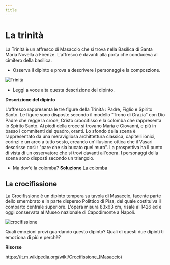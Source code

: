 ```yaml
---
title
---
```


# La trinità

La Trinità è un affresco di Masaccio che si trova nella Basilica di Santa Maria Novella a Firenze.
L'affresco è davanti alla porta che conduceva al cimitero della basilica.

- Osserva il dipinto e prova a descrivere i personaggi e la composzione.

![Trinità](https://upload.wikimedia.org/wikipedia/commons/d/d2/Masaccio%2C_trinit%C3%A0.jpg)

- Leggi a voce alta questa  descrizione del dipinto.

**Descrizione del dipinto**

L'affresco rappresenta le tre figure della Trinità : Padre, Figlio e Spirito Santo.
Le figure sono disposte secondo il modello "Trono di Grazia" con Dio Padre che regge la croce, Cristo croocifisso e la colomba che rappresenta lo Spirito Santo.
Ai piedi della croce si trovano Maria e Giovanni, e più in basso i commitenti del quadro, oranti.
Lo sfondo della scena è rappresentato da una meravigliosa archittettura classica, capitelli ionici, corinzi e un arco a tutto sesto, creando un'illusione ottica che il Vasari descrisse così :  "pare che sia bucato quel muro".
La prospettiva ha il punto di vista di un osservatore che si trovi davanti all'ooera.
I personaggi della scena sono disposti secondo un triangolo.

- Ma dov'è la colomba?
**Soluzione**
[La colomba](https://encrypted-tbn0.gstatic.com/images?q=tbn:ANd9GcSoY715xAOa_Jv--p-hgITH0tMR5zyNxoTNBtGjrxmOqIgcrq5HXyhFVsAP&s=10)


## La crocifissione

La Crocifissione è un dipinto tempera su tavola di Masaccio, facente parte dello smembrato e in parte disperso Polittico di Pisa, del quale costituiva il comparto centrale superiore. L'opera misura 83x63 cm, risale al 1426 ed è oggi conservata al Museo nazionale di Capodimonte a Napoli.

![crocifissione](https://upload.wikimedia.org/wikipedia/commons/a/ac/Crucifix_Masaccio.jpg)

Quali emozioni provi guardando questo dipinto?
Quali di questi due dipinti ti emoziona di più e perchè?

**Risorse**

https://it.m.wikipedia.org/wiki/Crocifissione_(Masaccio)

